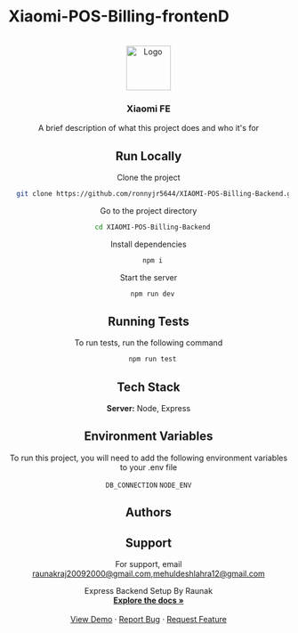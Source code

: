 # Xiaomi-POS-Billing-frontenD
<div id="top"></div>
<!-- 
[![Contributors][contributors-shield]][contributors-url]
[![Forks][forks-shield]][forks-url]
[![Stargazers][stars-shield]][stars-url]
[![Issues][issues-shield]][issues-url]
[![MIT License][license-shield]][license-url]
[![LinkedIn][linkedin-shield]][linkedin-url] -->

<!-- PROJECT LOGO -->
<br />
<div align="center">
  <a href="#">
    <img src="https://uilogos.co/img/logomark/lighting.png" alt="Logo" width="80" height="80">
  </a>

  <h3 align="center">Xiaomi FE</h3>

A brief description of what this project does and who it's for


## Run Locally

Clone the project

```bash
  git clone https://github.com/ronnyjr5644/XIAOMI-POS-Billing-Backend.git
```

Go to the project directory

```bash
  cd XIAOMI-POS-Billing-Backend
```

Install dependencies

```bash
  npm i
```

Start the server

```bash
  npm run dev
```


## Running Tests

To run tests, run the following command

```bash
  npm run test
```


## Tech Stack

**Server:** Node, Express


## Environment Variables

To run this project, you will need to add the following environment variables to your .env file

`DB_CONNECTION`
`NODE_ENV`


## Authors



## Support

For support, email raunakraj20092000@gmail.com,mehuldeshlahra12@gmail.com


  <p align="center">
    Express Backend Setup By Raunak 
    <br />
    <a href="#"><strong>Explore the docs »</strong></a>
    <br />
    <br />
    <a href="#">View Demo</a>
    ·
    <a href="#">Report Bug</a>
    ·
    <a href="#">Request Feature</a>
  </p>
</div>
</div>
